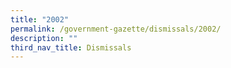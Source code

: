```yaml
---
title: "2002"
permalink: /government-gazette/dismissals/2002/
description: ""
third_nav_title: Dismissals
---
```

